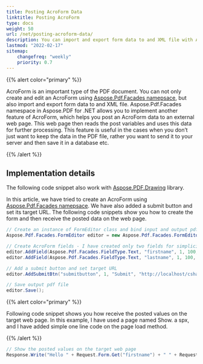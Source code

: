 ```yaml
---
title: Posting AcroForm Data
linktitle: Posting AcroForm
type: docs
weight: 50
url: /net/posting-acroform-data/
description: You can import and export form data to and XML file with Aspose.Pdf.Facades namespace in Aspose.PDF for .NET.
lastmod: "2022-02-17"
sitemap:
    changefreq: "weekly"
    priority: 0.7
---
```

<script type="application/ld+json">
{
    "@context": "https://schema.org",
    "@type": "TechArticle",
    "headline": "Posting AcroForm Data",
    "alternativeHeadline": "Import and Export form data to XML file",
    "author": {
        "@type": "Person",
        "name":"Anastasiia Holub",
        "givenName": "Anastasiia",
        "familyName": "Holub",
        "url":"https://www.linkedin.com/in/anastasiia-holub-750430225/"
    },
    "genre": "pdf document generation",
    "keywords": "pdf, c#, posting acroform data",
    "wordcount": "302",
    "proficiencyLevel":"Beginner",
    "publisher": {
        "@type": "Organization",
        "name": "Aspose.PDF Doc Team",
        "url": "https://products.aspose.com/pdf",
        "logo": "https://www.aspose.cloud/templates/aspose/img/products/pdf/aspose_pdf-for-net.svg",
        "alternateName": "Aspose",
        "sameAs": [
            "https://facebook.com/aspose.pdf/",
            "https://twitter.com/asposepdf",
            "https://www.youtube.com/channel/UCmV9sEg_QWYPi6BJJs7ELOg/featured",
            "https://www.linkedin.com/company/aspose",
            "https://stackoverflow.com/questions/tagged/aspose",
            "https://aspose.quora.com/",
            "https://aspose.github.io/"
        ],
        "contactPoint": [
            {
                "@type": "ContactPoint",
                "telephone": "+1 903 306 1676",
                "contactType": "sales",
                "areaServed": "US",
                "availableLanguage": "en"
            },
            {
                "@type": "ContactPoint",
                "telephone": "+44 141 628 8900",
                "contactType": "sales",
                "areaServed": "GB",
                "availableLanguage": "en"
            },
            {
                "@type": "ContactPoint",
                "telephone": "+61 2 8006 6987",
                "contactType": "sales",
                "areaServed": "AU",
                "availableLanguage": "en"
            }
        ]
    },
    "url": "/net/posting-acroform-data/",
    "mainEntityOfPage": {
        "@type": "WebPage",
        "@id": "/net/posting-acroform-data/"
    },
    "dateModified": "2022-02-04",
    "description": "You can import and export form data to and XML file with Aspose.Pdf.Facades namespace in Aspose.PDF for .NET."
}
</script>

{{% alert color="primary" %}}

AcroForm is an important type of the PDF document. You can not only create and edit an AcroForm using [Aspose.Pdf.Facades namepsace](https://docs-qa.aspose.com/display/pdftemp/Aspose.Pdf.Facades+namespace), but also import and export form data to and XML file. Aspose.Pdf.Facades namespace in Aspose.PDF for .NET allows you to implement another feature of AcroForm, which helps you post an AcroForm data to an external web page. This web page then reads the post variables and uses this data for further processing. This feature is useful in the cases when you don’t just want to keep the data in the PDF file, rather you want to send it to your server and then save it in a database etc.

{{% /alert %}}

## Implementation details

The following code snippet also work with [Aspose.PDF.Drawing](/pdf/net/drawing/) library.

In this article, we have tried to create an AcroForm using [Aspose.Pdf.Facades namepsace](https://docs-qa.aspose.com/display/pdftemp/Aspose.Pdf.Facades+namespace). We have also added a submit button and set its target URL. The following code snippets show you how to create the form and then receive the posted data on the web page.

```csharp
// Create an instance of FormEditor class and bind input and output pdf files
Aspose.Pdf.Facades.FormEditor editor = new Aspose.Pdf.Facades.FormEditor("input.pdf","output.pdf");

// Create AcroForm fields - I have created only two fields for simplicity
editor.AddField(Aspose.Pdf.Facades.FieldType.Text, "firstname", 1, 100, 600, 200, 625);
editor.AddField(Aspose.Pdf.Facades.FieldType.Text, "lastname", 1, 100, 550, 200, 575);

// Add a submit button and set target URL
editor.AddSubmitBtn("submitbutton", 1, "Submit", "http://localhost/csharptesting/show.aspx", 100, 450, 150, 475);

// Save output pdf file
editor.Save();
```

{{% alert color="primary" %}}

Following code snippet shows you how receive the posted values on the target web page. In this example, I have used a page named Show. a spx, and I have added simple one line code on the page load method.

{{% /alert %}}

```csharp
// Show the posted values on the target web page
Response.Write("Hello " + Request.Form.Get("firstname") + " " + Request.Form.Get("lastname"));
```

<script type="application/ld+json">
{
    "@context": "http://schema.org",
    "@type": "SoftwareApplication",
    "name": "Aspose.PDF for .NET Library",
    "image": "https://www.aspose.cloud/templates/aspose/img/products/pdf/aspose_pdf-for-net.svg",
    "url": "https://www.aspose.com/",
    "publisher": {
        "@type": "Organization",
        "name": "Aspose.PDF",
        "url": "https://products.aspose.com/pdf",
        "logo": "https://www.aspose.cloud/templates/aspose/img/products/pdf/aspose_pdf-for-net.svg",
        "alternateName": "Aspose",
        "sameAs": [
            "https://facebook.com/aspose.pdf/",
            "https://twitter.com/asposepdf",
            "https://www.youtube.com/channel/UCmV9sEg_QWYPi6BJJs7ELOg/featured",
            "https://www.linkedin.com/company/aspose",
            "https://stackoverflow.com/questions/tagged/aspose",
            "https://aspose.quora.com/",
            "https://aspose.github.io/"
        ],
        "contactPoint": [
            {
                "@type": "ContactPoint",
                "telephone": "+1 903 306 1676",
                "contactType": "sales",
                "areaServed": "US",
                "availableLanguage": "en"
            },
            {
                "@type": "ContactPoint",
                "telephone": "+44 141 628 8900",
                "contactType": "sales",
                "areaServed": "GB",
                "availableLanguage": "en"
            },
            {
                "@type": "ContactPoint",
                "telephone": "+61 2 8006 6987",
                "contactType": "sales",
                "areaServed": "AU",
                "availableLanguage": "en"
            }
        ]
    },
    "offers": {
        "@type": "Offer",
        "price": "1199",
        "priceCurrency": "USD"
    },
    "applicationCategory": "PDF Manipulation Library for .NET",
    "downloadUrl": "https://www.nuget.org/packages/Aspose.PDF/",
    "operatingSystem": "Windows, MacOS, Linux",
    "screenshot": "https://docs.aspose.com/pdf/net/create-pdf-document/screenshot.png",
    "softwareVersion": "2022.1",
    "aggregateRating": {
        "@type": "AggregateRating",
        "ratingValue": "5",
        "ratingCount": "16"
    }
}
</script>
